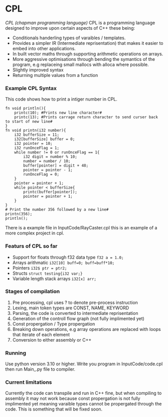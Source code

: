 # CPL
*CPL (chapman programming language)* 
CPL is a programming language designed to improve upon certain aspects of C++ these being:
- Conditionals handerling types of varaibles / templates.
- Provides a simpler IR (Intermediate reprisentation) that makes it easier to embed into other applications.
- In built vector maths through supporting arithmetic operations on arrays.
- More aggressive optimisations through bending the symantics of the program, e.g replaceing small mallocs with alloca where possible.
- Slightly improved syntax
- Returning multiple values from a function

### Example CPL Syntax
This code shows how to print a intiger number in CPL.
```
fn void println(){
	printc(10); #Prints new line character#
	printc(13); #Prints carrage return character to send curser back to start of new line#
}
fn void printn(i32 number){	
	i32 bufferSize = 11;
	i32[bufferSize] buffer = 0;
	i32 pointer = 10;
	i32 runOnceFlag = 1;
	while number != 0 or runOnceFlag == 1{
		i32 digit = number % 10;
		number = number / 10;
		buffer[pointer] = digit + 48;		
		pointer = pointer - 1;
		runOnceFlag = 0;
	}
	pointer = pointer + 1;
	while pointer < bufferSize{
		printc(buffer[pointer]);
		pointer = pointer + 1;
	}
}
# Print the number 356 followed by a new line#
printn(356);
println();
```
There is a example file in InputCode/RayCaster.cpl this is an example of a more complex project in cpl.

### Featurs of CPL so far
- Support for floats through f32 data type ```f32 a = 1.0;```
- Arrays arithmatic ```i32[10] buff=0; buff=buff*10;```
- Pointers ```i32$ ptr = ptr2;```
- Structs ```struct testing{i32 var;}```
- Variable length stack arrays ```i32[x] arr;```

### Stages of compilation
1. Pre processing, cpl uses ? to denote pre-process instruction
2. Lexing, main token types are CONST, NAME, KEYWORD
3. Parsing, the code is converted to intermediate reprisentation
4. Generation of the controll flow graph (not fully implimented yet)
5. Const propergation / Type propergation
6. Breaking down operations, e.g array operations are replaced with loops that iterate of each element
7. Conversion to either assembly or C++

### Running
Use python version 3.10 or higher.
Write you program in InputCode/code.cpl then run Main_.py file to compiler.

### Current limitations
Currently the code can transpile and run in C++ fine, but when compiling to assembly it may not work because const propergation is not fully implimented yet meaning varaible types cannot be propergated through the code. This is something that will be fixed soon. 

